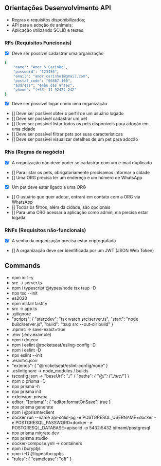 ## Orientações Desenvolvimento API
- Regras e requisitos disponibilizados;
- API para a adoção de animais;
- Aplicação utilizando SOLID e testes.

### RFs (Requisitos Funcionais)

- [x] Deve ser possível cadastrar uma organização
```sh
{
    "name": "Amor & Carinho",
    "password": "123456",
    "email": "amor_carinho1@gmail.com",
    "postal_code": "06807-100",
    "address": "embu das artes",
    "phone": "(+55) 11 92424-242"
}
```

- [x] Deve ser possível logar como uma organização


- [] Deve ser possível obter o perfil de um usuário logado
- [] Deve ser possível cadastrar um pet
- [] Deve ser possível listar todos os pets disponíveis para adoção em uma cidade
- [] Deve ser possível filtrar pets por suas características
- [] Deve ser possível visualizar detalhes de um pet para adoção

### RNs (Regras de negócio)

- [x] A organização não deve poder se cadastrar com um e-mail duplicado
- [] Para listar os pets, obrigatoriamente precisamos informar a cidade
- [] Uma ORG precisa ter um endereço e um número de WhatsApp
- [x] Um pet deve estar ligado a uma ORG
- [] O usuário que quer adotar, entrará em contato com a ORG via WhatsApp
- [] Todos os filtros, além da cidade, são opcionais
- [] Para uma ORG acessar a aplicação como admin, ela precisa estar logada

### RNFs (Requisitos não-funcionais)

- [x] A senha da organização precisa estar criptografada
- [] A organização deve ser identificada por um JWT (JSON Web Token)

## Commands
- npm init -y
- src -> server.ts
- npm i typescript @types/node tsx tsup -D
- npx tsc --init
- es2020
- npm install fastify
- src -> app.ts
- .gitignore
- "scripts": { "start:dev": "tsx watch src/server.ts", "start": "node build/server.js", "build": "tsup src --out-dir build" }
- .npmrc -> save-exact=true
- .env (.env.example)
- npm i dotenv
- npm i eslint @rocketseat/esling-config -D
- npm i eslint -D
- npx eslint --init
- .eslintrc.json
- "extends": {
    "@rocketseat/eslint-config/node"
  }
- .eslintignore -> node_modules / builds
- tsconfig.json -> "baseUrl": "./" / "paths": { "@/*": ["./src/*"] }
- npm o prisma -D
- npx prisma -h
- npx prisma init
- extension: prisma
- editor: "[prisma]": { "editor.formatOnSave": true }
- npx prisma generate
- npm i @prisma/client
- docker run --name api-solid-pg -e POSTGRESQL_USERNAME=docker -e POSTGRESQL_PASSWORD=docker -e POSTGRESQL_DATABASE=apisolid -p 5432:5432 bitnami/postgresql
- npx prisma migrate dev
- npx prisma studio
- docker-compose.yml -> containers
- npm i bcryptjs
- npm i -D @types/bcryptjs
- "rules": { "camelcase": "off" }